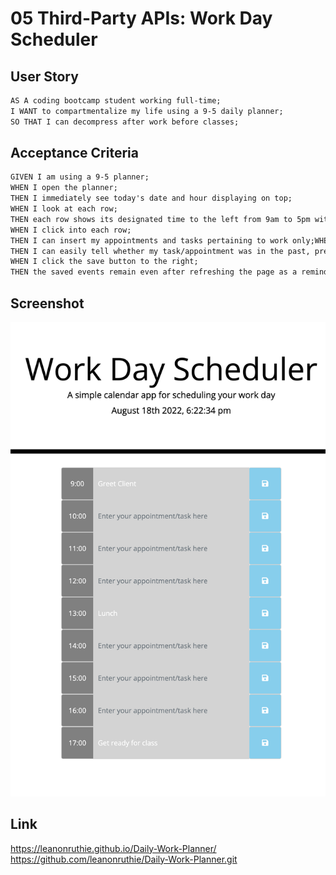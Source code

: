 # 05 Third-Party APIs: Work Day Scheduler

## User Story

```md
AS A coding bootcamp student working full-time;
I WANT to compartmentalize my life using a 9-5 daily planner;
SO THAT I can decompress after work before classes;
```

## Acceptance Criteria

```md
GIVEN I am using a 9-5 planner;
WHEN I open the planner;
THEN I immediately see today's date and hour displaying on top;
WHEN I look at each row;
THEN each row shows its designated time to the left from 9am to 5pm with save icons to the right;
WHEN I click into each row;
THEN I can insert my appointments and tasks pertaining to work only;WHEN I look at the entire planner;
THEN I can easily tell whether my task/appointment was in the past, present or future by their respective colors - grey, red and green;
WHEN I click the save button to the right;
THEN the saved events remain even after refreshing the page as a reminder.
```

## Screenshot
<img src="./Assets/127.0.0.1_5500_index.html.png" alt="screenshot">

## Link
https://leanonruthie.github.io/Daily-Work-Planner/
https://github.com/leanonruthie/Daily-Work-Planner.git
